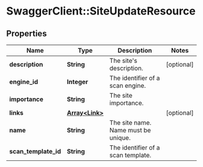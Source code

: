 # SwaggerClient::SiteUpdateResource

## Properties
Name | Type | Description | Notes
------------ | ------------- | ------------- | -------------
**description** | **String** | The site&#x27;s description. | [optional] 
**engine_id** | **Integer** | The identifier of a scan engine. | 
**importance** | **String** | The site importance. | 
**links** | [**Array&lt;Link&gt;**](Link.md) |  | [optional] 
**name** | **String** | The site name. Name must be unique. | 
**scan_template_id** | **String** | The identifier of a scan template. | 

